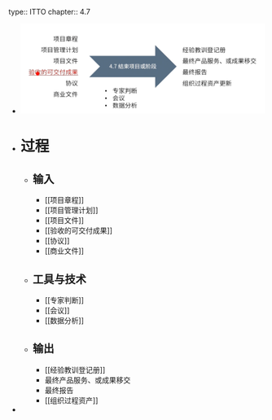 type:: ITTO
chapter:: 4.7

- ![image.png](../assets/image_1747666475484_0.png)
- # 过程
	- ## 输入
		- [[项目章程]]
		- [[项目管理计划]]
		- [[项目文件]]
		- [[验收的可交付成果]]
		- [[协议]]
		- [[商业文件]]
	- ## 工具与技术
		- [[专家判断]]
		- [[会议]]
		- [[数据分析]]
	- ## 输出
		- [[经验教训登记册]]
		- 最终产品服务、或成果移交
		- 最终报告
		- [[组织过程资产]]
-
